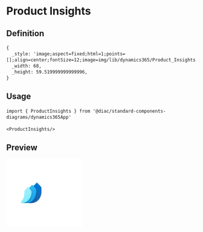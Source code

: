 # Product Insights

## Definition

```
{
  _style: 'image;aspect=fixed;html=1;points=[];align=center;fontSize=12;image=img/lib/dynamics365/Product_Insights.svg;strokeColor=none;',
  _width: 68,
  _height: 59.519999999999996,
}
```

## Usage

```
import { ProductInsights } from '@diac/standard-components-diagrams/dynamics365App'

<ProductInsights/>
```

## Preview

<img src="./product-insights.png" width="200"/>

